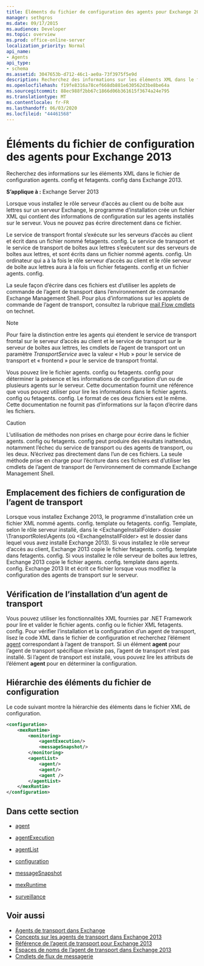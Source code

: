 ```yaml
---
title: Éléments du fichier de configuration des agents pour Exchange 2013
manager: sethgros
ms.date: 09/17/2015
ms.audience: Developer
ms.topic: overview
ms.prod: office-online-server
localization_priority: Normal
api_name:
- Agents
api_type:
- schema
ms.assetid: 3047653b-d712-46c1-ae0a-73f3975f5e9d
description: Recherchez des informations sur les éléments XML dans le fichier de configuration agents. config et fetagents. config dans Exchange 2013.
ms.openlocfilehash: f19fe8316a78cef668db881e630562d3be8be64a
ms.sourcegitcommit: 88ec988f2bb67c1866d06b361615f3674a24e795
ms.translationtype: MT
ms.contentlocale: fr-FR
ms.lasthandoff: 06/03/2020
ms.locfileid: "44461568"
---
```

# <a name="agents-configuration-file-elements-for-exchange-2013"></a>Éléments du fichier de configuration des agents pour Exchange 2013

Recherchez des informations sur les éléments XML dans le fichier de configuration agents. config et fetagents. config dans Exchange 2013.
  
**S’applique à :** Exchange Server 2013
  
Lorsque vous installez le rôle serveur d’accès au client ou de boîte aux lettres sur un serveur Exchange, le programme d’installation crée un fichier XML qui contient des informations de configuration sur les agents installés sur le serveur. Vous ne pouvez pas écrire directement dans ce fichier. 
  
Le service de transport frontal s’exécute sur les serveurs d’accès au client et écrit dans un fichier nommé fetagents. config. Le service de transport et le service de transport de boîtes aux lettres s’exécutent sur des serveurs de boîtes aux lettres, et sont écrits dans un fichier nommé agents. config. Un ordinateur qui a à la fois le rôle serveur d’accès au client et le rôle serveur de boîte aux lettres aura à la fois un fichier fetagents. config et un fichier agents. config. 
  
La seule façon d’écrire dans ces fichiers est d’utiliser les applets de commande de l’agent de transport dans l’environnement de commande Exchange Management Shell. Pour plus d’informations sur les applets de commande de l’agent de transport, consultez la rubrique [mail Flow cmdlets](https://technet.microsoft.com/library/aa998553%28v=exchg.150%29.aspx) on technet. 
  
> [!NOTE]
> Pour faire la distinction entre les agents qui étendent le service de transport frontal sur le serveur d’accès au client et le service de transport sur le serveur de boîtes aux lettres, les cmdlets de l’agent de transport ont un paramètre _TransportService_ avec la valeur « Hub » pour le service de transport et « frontend » pour le service de transport frontal. 
  
Vous pouvez lire le fichier agents. config ou fetagents. config pour déterminer la présence et les informations de configuration d’un ou de plusieurs agents sur le serveur. Cette documentation fournit une référence que vous pouvez utiliser pour lire les informations dans le fichier agents. config ou fetagents. config. Le format de ces deux fichiers est le même. Cette documentation ne fournit pas d’informations sur la façon d’écrire dans les fichiers.
  
> [!CAUTION]
> L’utilisation de méthodes non prises en charge pour écrire dans le fichier agents. config ou fetagents. config peut produire des résultats inattendus, notamment l’échec du service de transport ou des agents de transport, ou les deux. N’écrivez pas directement dans l’un de ces fichiers. La seule méthode prise en charge pour l’écriture dans ces fichiers est d’utiliser les cmdlets de l’agent de transport de l’environnement de commande Exchange Management Shell. 
  
## <a name="location-of-the-transport-agent-configuration-files"></a>Emplacement des fichiers de configuration de l’agent de transport
<a name="bk_ConfigLoc"> </a>

Lorsque vous installez Exchange 2013, le programme d’installation crée un fichier XML nommé agents. config. template ou fetagents. config. Template, selon le rôle serveur installé, dans le \<ExchangeInstallFolder\> dossier \TransportRoles\Agents (où \<ExchangeInstallFolder\> est le dossier dans lequel vous avez installé Exchange 2013). Si vous installez le rôle serveur d’accès au client, Exchange 2013 copie le fichier fetagents. config. template dans fetagents. config. Si vous installez le rôle serveur de boîtes aux lettres, Exchange 2013 copie le fichier agents. config. template dans agents. config. Exchange 2013 lit et écrit ce fichier lorsque vous modifiez la configuration des agents de transport sur le serveur.
  
## <a name="verifying-a-transport-agent-installation"></a>Vérification de l’installation d’un agent de transport
<a name="bk_verifyinstall"> </a>

Vous pouvez utiliser les fonctionnalités XML fournies par .NET Framework pour lire et valider le fichier agents. config ou le fichier XML fetagents. config. Pour vérifier l’installation et la configuration d’un agent de transport, lisez le code XML dans le fichier de configuration et recherchez l’élément [agent](agent.md) correspondant à l’agent de transport. Si un élément **agent** pour l’agent de transport spécifique n’existe pas, l’agent de transport n’est pas installé. Si l’agent de transport est installé, vous pouvez lire les attributs de l’élément **agent** pour en déterminer la configuration. 
  
## <a name="configuration-file-element-hierarchy"></a>Hiérarchie des éléments du fichier de configuration
<a name="bk_elementref"> </a>

Le code suivant montre la hiérarchie des éléments dans le fichier XML de configuration.
  
```XML
<configuration>
    <mexRuntime>
        <monitoring>
            <agentExecution/>
            <messageSnapshot/>
        </monitoring>
        <agentList>
            <agent/>
            <agent/>
            <agent />
        </agentList>
    </mexRuntim>
</configuration>
```

## <a name="in-this-section"></a>Dans cette section
<a name="bk_elementreflist"> </a>

- [agent](agent.md)
    
- [agentExecution](agentexecution.md)
    
- [agentList](agentlist.md)
    
- [configuration](configuration.md)
    
- [messageSnapshot](messagesnapshot.md)
    
- [mexRuntime](mexruntime.md)
    
- [surveillance](monitoring.md)
    
## <a name="see-also"></a>Voir aussi

- [Agents de transport dans Exchange](transport-agents-in-exchange-2013.md)
- [Concepts sur les agents de transport dans Exchange 2013](transport-agent-concepts-in-exchange-2013.md)
- [Référence de l’agent de transport pour Exchange 2013](transport-agent-reference-for-exchange-2013.md)
- [Espaces de noms de l’agent de transport dans Exchange 2013](transport-agent-namespaces-in-exchange-2013.md)
- [Cmdlets de flux de messagerie](https://docs.microsoft.com/powershell/exchange/?view=exchange-ps)
    

